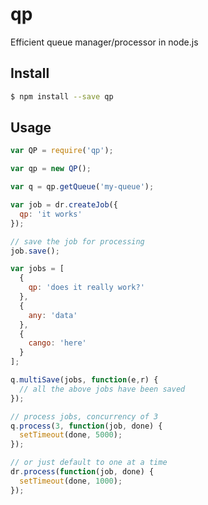 qp
==

Efficient queue manager/processor in node.js

## Install

```bash
$ npm install --save qp
```

## Usage

```javascript
var QP = require('qp');

var qp = new QP();

var q = qp.getQueue('my-queue');

var job = dr.createJob({
  qp: 'it works'
});

// save the job for processing
job.save();

var jobs = [
  {
    qp: 'does it really work?'
  },
  {
    any: 'data'
  },
  {
    cango: 'here'
  }
];

q.multiSave(jobs, function(e,r) {
  // all the above jobs have been saved
});

// process jobs, concurrency of 3
q.process(3, function(job, done) {
  setTimeout(done, 5000);
});

// or just default to one at a time
dr.process(function(job, done) {
  setTimeout(done, 1000);
});
```
